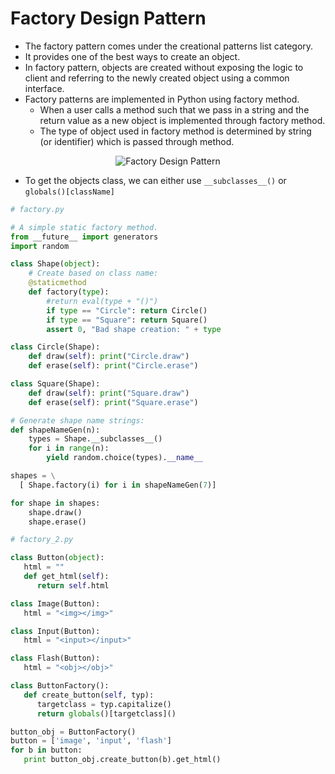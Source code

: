 # Factory Design Pattern
* The factory pattern comes under the creational patterns list category.
* It provides one of the best ways to create an object.
* In factory pattern, objects are created without exposing the logic to client and referring to the newly created object using a common interface.
* Factory patterns are implemented in Python using factory method.
    * When a user calls a method such that we pass in a string and the return value as a new object is implemented through factory method.
    * The type of object used in factory method is determined by string (or identifier) which is passed through method.

<p align="center"><img src="https://i.imgur.com/LiCg2Xd.jpg" alt="Factory Design Pattern"></p>

* To get the objects class, we can either use `__subclasses__()` or `globals()[className]`

```python
# factory.py

# A simple static factory method.
from __future__ import generators
import random

class Shape(object):
    # Create based on class name:
	@staticmethod
    def factory(type):
        #return eval(type + "()")
        if type == "Circle": return Circle()
        if type == "Square": return Square()
        assert 0, "Bad shape creation: " + type

class Circle(Shape):
    def draw(self): print("Circle.draw")
    def erase(self): print("Circle.erase")

class Square(Shape):
    def draw(self): print("Square.draw")
    def erase(self): print("Square.erase")

# Generate shape name strings:
def shapeNameGen(n):
    types = Shape.__subclasses__()
    for i in range(n):
        yield random.choice(types).__name__

shapes = \
  [ Shape.factory(i) for i in shapeNameGen(7)]

for shape in shapes:
    shape.draw()
    shape.erase()
```

```python
# factory_2.py

class Button(object):
   html = ""
   def get_html(self):
      return self.html

class Image(Button):
   html = "<img></img>"

class Input(Button):
   html = "<input></input>"

class Flash(Button):
   html = "<obj></obj>"

class ButtonFactory():
   def create_button(self, typ):
      targetclass = typ.capitalize()
      return globals()[targetclass]()

button_obj = ButtonFactory()
button = ['image', 'input', 'flash']
for b in button:
   print button_obj.create_button(b).get_html()
```